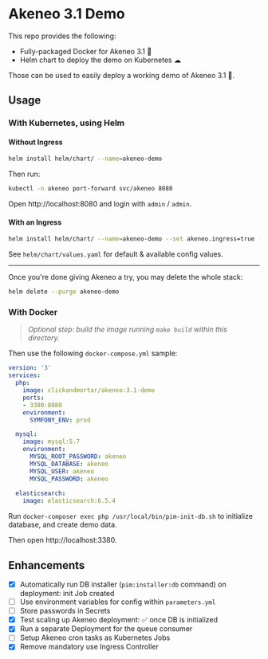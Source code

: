 # Akeneo 3.1 Demo

This repo provides the following:

* Fully-packaged Docker for Akeneo 3.1 🐳
* Helm chart to deploy the demo on Kubernetes ☁

Those can be used to easily deploy a working demo of Akeneo 3.1 🚀.

## Usage

### With Kubernetes, using Helm

#### Without Ingress

```bash
helm install helm/chart/ --name=akeneo-demo
```

Then run:

```bash
kubectl -n akeneo port-forward svc/akeneo 8080
```

Open http://localhost:8080 and login with `admin` / `admin`.

#### With an Ingress

```bash
helm install helm/chart/ --name=akeneo-demo --set akeneo.ingress=true --set akeneo.hostname=my.host.name
```

See `helm/chart/values.yaml` for default & available config values.

---

Once you're done giving Akeneo a try, you may delete the whole stack:

```bash
helm delete --purge akeneo-demo
```

### With Docker

> _Optional step: build the image running `make build` within this directory._

Then use the following `docker-compose.yml` sample:

```yaml
version: '3'
services:
  php:
    image: clickandmortar/akeneo:3.1-demo
    ports:
    - 3380:8080
    environment:
      SYMFONY_ENV: prod

  mysql:
    image: mysql:5.7
    environment:
      MYSQL_ROOT_PASSWORD: akeneo
      MYSQL_DATABASE: akeneo
      MYSQL_USER: akeneo
      MYSQL_PASSWORD: akeneo
  
  elasticsearch:
    image: elasticsearch:6.5.4
```

Run `docker-composer exec php /usr/local/bin/pim-init-db.sh` to initialize database, and create demo data.

Then open http://localhost:3380.

## Enhancements

- [x] Automatically run DB installer (`pim:installer:db` command) on deployment: init Job created
- [ ] Use environment variables for config within `parameters.yml`
- [ ] Store passwords in Secrets
- [x] Test scaling up Akeneo deployment: ✅ once DB is initialized
- [x] Run a separate Deployment for the queue consumer
- [ ] Setup Akeneo cron tasks as Kubernetes Jobs
- [x] Remove mandatory use Ingress Controller
